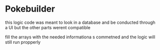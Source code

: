 # Pokebuilder

this logic code was meant to look in a database and be conducted through a UI but the other parts werent compatible

fill the arrays with the needed informationa s commetned and the logic will still run propperly
